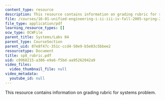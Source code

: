 ```yaml
---
content_type: resource
description: This resource contains information on grading rubric for systems problem.
file: /courses/16-01-unified-engineering-i-ii-iii-iv-fall-2005-spring-2006/c0968215a386e9a6f5bdaa95262042a9_sp8_rubric.pdf
file_type: application/pdf
learning_resource_types: []
ocw_type: OCWFile
parent_title: Systems/Labs 04
parent_type: CourseSection
parent_uid: 87e8f47c-351c-ccd4-50e9-b5e03c5bbee2
resourcetype: Document
title: sp8_rubric.pdf
uid: c0968215-a386-e9a6-f5bd-aa95262042a9
video_files:
  video_thumbnail_file: null
video_metadata:
  youtube_id: null
---
```

This resource contains information on grading rubric for systems problem.